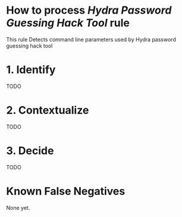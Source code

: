 # How to process *Hydra Password Guessing Hack Tool* rule
This rule Detects command line parameters used by Hydra password guessing hack tool

# 1. Identify
TODO

# 2. Contextualize
TODO

# 3. Decide
TODO

# Known False Negatives
None yet.
